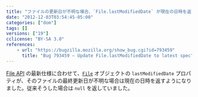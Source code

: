 ```yaml
---
title: "ファイルの更新日が不明な場合、`File.lastModifiedDate` が現在の日時を返すようになりました"
date: "2012-12-03T03:54:45-05:00"
categories: ["dom"]
tags: []
versions: ["19"]
cclicense: "BY-SA 3.0"
references:
    - url: "https://bugzilla.mozilla.org/show_bug.cgi?id=793459"
      title: "Bug 793459 – Update File.lastModifiedDate to latest spec"
---
```

[File API](https://www.w3.org/TR/FileAPI/) の最新仕様に合わせて、[`File`](https://developer.mozilla.org/docs/DOM/File) オブジェクトの `lastModifiedDate` プロパティが、そのファイルの最終更新日が不明な場合は現在の日時を返すようになりました。従来そうした場合は `null` を返していました。
